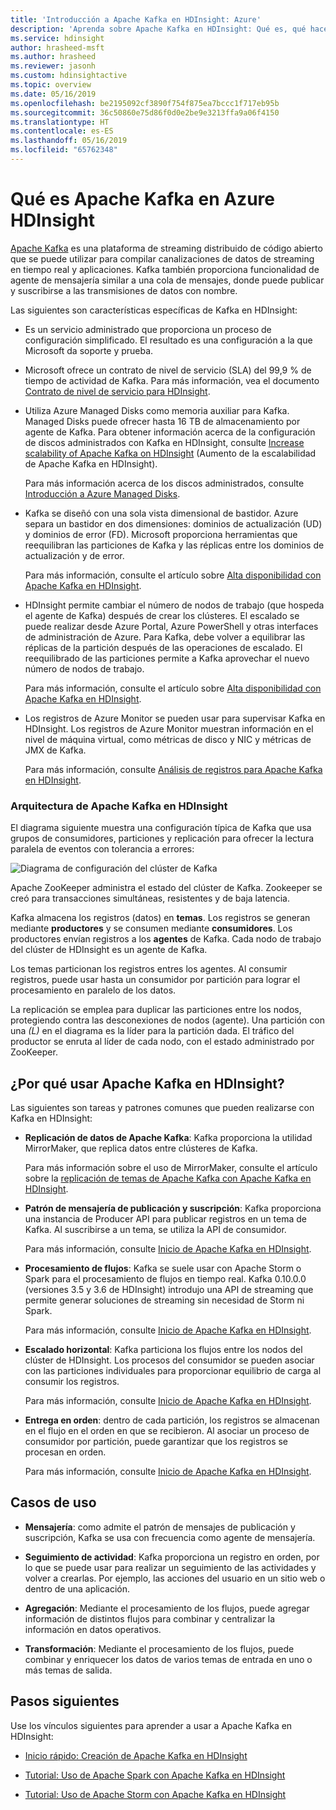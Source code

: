 ```yaml
---
title: 'Introducción a Apache Kafka en HDInsight: Azure'
description: 'Aprenda sobre Apache Kafka en HDInsight: Qué es, qué hace y dónde encontrar ejemplos y obtener una introducción.'
ms.service: hdinsight
author: hrasheed-msft
ms.author: hrasheed
ms.reviewer: jasonh
ms.custom: hdinsightactive
ms.topic: overview
ms.date: 05/16/2019
ms.openlocfilehash: be2195092cf3890f754f875ea7bccc1f717eb95b
ms.sourcegitcommit: 36c50860e75d86f0d0e2be9e3213ffa9a06f4150
ms.translationtype: HT
ms.contentlocale: es-ES
ms.lasthandoff: 05/16/2019
ms.locfileid: "65762348"
---
```

# <a name="what-is-apache-kafka-in-azure-hdinsight"></a>Qué es Apache Kafka en Azure HDInsight

[Apache Kafka](https://kafka.apache.org) es una plataforma de streaming distribuido de código abierto que se puede utilizar para compilar canalizaciones de datos de streaming en tiempo real y aplicaciones. Kafka también proporciona funcionalidad de agente de mensajería similar a una cola de mensajes, donde puede publicar y suscribirse a las transmisiones de datos con nombre. 

Las siguientes son características específicas de Kafka en HDInsight:

* Es un servicio administrado que proporciona un proceso de configuración simplificado. El resultado es una configuración a la que Microsoft da soporte y prueba.

* Microsoft ofrece un contrato de nivel de servicio (SLA) del 99,9 % de tiempo de actividad de Kafka. Para más información, vea el documento [Contrato de nivel de servicio para HDInsight](https://azure.microsoft.com/support/legal/sla/hdinsight/v1_0/).

* Utiliza Azure Managed Disks como memoria auxiliar para Kafka. Managed Disks puede ofrecer hasta 16 TB de almacenamiento por agente de Kafka. Para obtener información acerca de la configuración de discos administrados con Kafka en HDInsight, consulte [Increase scalability of Apache Kafka on HDInsight](apache-kafka-scalability.md) (Aumento de la escalabilidad de Apache Kafka en HDInsight).

    Para más información acerca de los discos administrados, consulte [Introducción a Azure Managed Disks](../../virtual-machines/windows/managed-disks-overview.md).

* Kafka se diseñó con una sola vista dimensional de bastidor. Azure separa un bastidor en dos dimensiones: dominios de actualización (UD) y dominios de error (FD). Microsoft proporciona herramientas que reequilibran las particiones de Kafka y las réplicas entre los dominios de actualización y de error. 

    Para más información, consulte el artículo sobre [Alta disponibilidad con Apache Kafka en HDInsight](apache-kafka-high-availability.md).

* HDInsight permite cambiar el número de nodos de trabajo (que hospeda el agente de Kafka) después de crear los clústeres. El escalado se puede realizar desde Azure Portal, Azure PowerShell y otras interfaces de administración de Azure. Para Kafka, debe volver a equilibrar las réplicas de la partición después de las operaciones de escalado. El reequilibrado de las particiones permite a Kafka aprovechar el nuevo número de nodos de trabajo.

    Para más información, consulte el artículo sobre [Alta disponibilidad con Apache Kafka en HDInsight](apache-kafka-high-availability.md).

* Los registros de Azure Monitor se pueden usar para supervisar Kafka en HDInsight. Los registros de Azure Monitor muestran información en el nivel de máquina virtual, como métricas de disco y NIC y métricas de JMX de Kafka.

    Para más información, consulte [Análisis de registros para Apache Kafka en HDInsight](apache-kafka-log-analytics-operations-management.md).

### <a name="apache-kafka-on-hdinsight-architecture"></a>Arquitectura de Apache Kafka en HDInsight

El diagrama siguiente muestra una configuración típica de Kafka que usa grupos de consumidores, particiones y replicación para ofrecer la lectura paralela de eventos con tolerancia a errores:

![Diagrama de configuración del clúster de Kafka](./media/apache-kafka-introduction/kafka-cluster.png)

Apache ZooKeeper administra el estado del clúster de Kafka. Zookeeper se creó para transacciones simultáneas, resistentes y de baja latencia. 

Kafka almacena los registros (datos) en **temas**. Los registros se generan mediante **productores** y se consumen mediante **consumidores**. Los productores envían registros a los **agentes** de Kafka. Cada nodo de trabajo del clúster de HDInsight es un agente de Kafka. 

Los temas particionan los registros entres los agentes. Al consumir registros, puede usar hasta un consumidor por partición para lograr el procesamiento en paralelo de los datos.

La replicación se emplea para duplicar las particiones entre los nodos, protegiendo contra las desconexiones de nodos (agente). Una partición con una *(L)* en el diagrama es la líder para la partición dada. El tráfico del productor se enruta al líder de cada nodo, con el estado administrado por ZooKeeper.

## <a name="why-use-apache-kafka-on-hdinsight"></a>¿Por qué usar Apache Kafka en HDInsight?

Las siguientes son tareas y patrones comunes que pueden realizarse con Kafka en HDInsight:

* **Replicación de datos de Apache Kafka**: Kafka proporciona la utilidad MirrorMaker, que replica datos entre clústeres de Kafka.

    Para más información sobre el uso de MirrorMaker, consulte el artículo sobre la [replicación de temas de Apache Kafka con Apache Kafka en HDInsight](apache-kafka-mirroring.md).

* **Patrón de mensajería de publicación y suscripción**: Kafka proporciona una instancia de Producer API para publicar registros en un tema de Kafka. Al suscribirse a un tema, se utiliza la API de consumidor.

    Para más información, consulte [Inicio de Apache Kafka en HDInsight](apache-kafka-get-started.md).

* **Procesamiento de flujos**: Kafka se suele usar con Apache Storm o Spark para el procesamiento de flujos en tiempo real. Kafka 0.10.0.0 (versiones 3.5 y 3.6 de HDInsight) introdujo una API de streaming que permite generar soluciones de streaming sin necesidad de Storm ni Spark.

    Para más información, consulte [Inicio de Apache Kafka en HDInsight](apache-kafka-get-started.md).

* **Escalado horizontal**: Kafka particiona los flujos entre los nodos del clúster de HDInsight. Los procesos del consumidor se pueden asociar con las particiones individuales para proporcionar equilibrio de carga al consumir los registros.

    Para más información, consulte [Inicio de Apache Kafka en HDInsight](apache-kafka-get-started.md).

* **Entrega en orden**: dentro de cada partición, los registros se almacenan en el flujo en el orden en que se recibieron. Al asociar un proceso de consumidor por partición, puede garantizar que los registros se procesan en orden.

    Para más información, consulte [Inicio de Apache Kafka en HDInsight](apache-kafka-get-started.md).

## <a name="use-cases"></a>Casos de uso

* **Mensajería**: como admite el patrón de mensajes de publicación y suscripción, Kafka se usa con frecuencia como agente de mensajería.

* **Seguimiento de actividad**: Kafka proporciona un registro en orden, por lo que se puede usar para realizar un seguimiento de las actividades y volver a crearlas. Por ejemplo, las acciones del usuario en un sitio web o dentro de una aplicación.

* **Agregación**: Mediante el procesamiento de los flujos, puede agregar información de distintos flujos para combinar y centralizar la información en datos operativos.

* **Transformación**: Mediante el procesamiento de los flujos, puede combinar y enriquecer los datos de varios temas de entrada en uno o más temas de salida.

## <a name="next-steps"></a>Pasos siguientes

Use los vínculos siguientes para aprender a usar a Apache Kafka en HDInsight:

* [Inicio rápido: Creación de Apache Kafka en HDInsight](apache-kafka-get-started.md)

* [Tutorial: Uso de Apache Spark con Apache Kafka en HDInsight](../hdinsight-apache-spark-with-kafka.md)

* [Tutorial: Uso de Apache Storm con Apache Kafka en HDInsight](../hdinsight-apache-storm-with-kafka.md)
